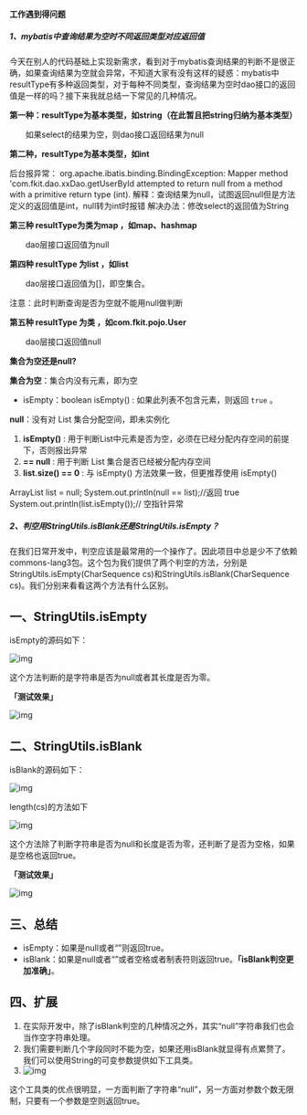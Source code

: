 ####  工作遇到得问题

#####  1、mybatis中查询结果为空时不同返回类型对应返回值

今天在别人的代码基础上实现新需求，看到对于mybatis查询结果的判断不是很正确，如果查询结果为空就会异常，不知道大家有没有这样的疑惑：mybatis中resultType有多种返回类型，对于每种不同类型，查询结果为空时dao接口的返回值是一样的吗？接下来我就总结一下常见的几种情况。

**第一种：resultType为基本类型，如string（在此暂且把string归纳为基本类型）**

　　如果select的结果为空，则dao接口返回结果为null

**第二种，resultType为基本类型，如int**

后台报异常：
org.apache.ibatis.binding.BindingException: Mapper method 'com.fkit.dao.xxDao.getUserById attempted to return null from a method with a primitive return type (int).
解释：查询结果为null，试图返回null但是方法定义的返回值是int，null转为int时报错
解决办法：修改select的返回值为String

**第三种 resultType为类为map ，如map、hashmap**

　　dao层接口返回值为null

**第四种 resultType 为list ，如list**

　　dao层接口返回值为[]，即空集合。

注意：此时判断查询是否为空就不能用null做判断

**第五种 resultType 为类 ，如com.fkit.pojo.User**

　　dao层接口返回值null

**集合为空还是null?**

**集合为空**：集合内没有元素，即为空

- isEmpty：boolean isEmpty() : 如果此列表不包含元素，则返回 `true` 。

**null**：没有对 List 集合分配空间，即未实例化

1. **isEmpty()** : 用于判断List中元素是否为空，必须在已经分配内存空间的前提下，否则报出异常
2. **== null** : 用于判断 List 集合是否已经被分配内存空间
3. **list.size() == 0** : 与 isEmpty() 方法效果一致，但更推荐使用 isEmpty()

ArrayList<Student> list = null; System.out.println(null == list);//返回 true System.out.println(list.isEmpty());// 空指针异常

#####  2、判空用StringUtils.isBlank还是StringUtils.isEmpty？

在我们日常开发中，判空应该是最常用的一个操作了。因此项目中总是少不了依赖commons-lang3包。这个包为我们提供了两个判空的方法，分别是StringUtils.isEmpty(CharSequence cs)和StringUtils.isBlank(CharSequence cs)。我们分别来看看这两个方法有什么区别。

## 一、StringUtils.isEmpty

isEmpty的源码如下：

![img](https://mmbiz.qpic.cn/sz_mmbiz_png/2BGWl1qPxib1ibicHpuqdSfIHaAKH714EyRbIbvqqPfhfuPHe30y4narIibmJicP7YQHp0iaeVAa08HhmXhA0kyzof2g/640?wx_fmt=png&tp=webp&wxfrom=5&wx_lazy=1&wx_co=1)

这个方法判断的是字符串是否为null或者其长度是否为零。

**「测试效果」**

![img](https://mmbiz.qpic.cn/sz_mmbiz_png/2BGWl1qPxib1ibicHpuqdSfIHaAKH714EyROwEwooqjgl8QCtDQhDnojHXYYZEmZXEzmdC5cRibfYQJtK1UH4kxryA/640?wx_fmt=png&tp=webp&wxfrom=5&wx_lazy=1&wx_co=1)

## 二、StringUtils.isBlank

isBlank的源码如下：

![img](https://mmbiz.qpic.cn/sz_mmbiz_png/2BGWl1qPxib1ibicHpuqdSfIHaAKH714EyRFEry5Qts9Mq3iaibzOhE3uB6dwTpU3V3GEibYXm0McByRFmEms3ibKAgdQ/640?wx_fmt=png&tp=webp&wxfrom=5&wx_lazy=1&wx_co=1)

length(cs)的方法如下

![img](https://mmbiz.qpic.cn/sz_mmbiz_png/2BGWl1qPxib1ibicHpuqdSfIHaAKH714EyRibtOO5Zz6TP2USdtgvgqWiaZhsJFuTp9wxLbezPvqA41AZ6qzia0cl3lg/640?wx_fmt=png&tp=webp&wxfrom=5&wx_lazy=1&wx_co=1)

这个方法除了判断字符串是否为null和长度是否为零，还判断了是否为空格，如果是空格也返回true。

**「测试效果」**

![img](https://mmbiz.qpic.cn/sz_mmbiz_png/2BGWl1qPxib1ibicHpuqdSfIHaAKH714EyRGnROia6DrCdDAgyPdPmGIZcPAVUZdsxO6MPicLlwY7KtFyCdc5djnJvQ/640?wx_fmt=png&tp=webp&wxfrom=5&wx_lazy=1&wx_co=1)

## 三、总结

- isEmpty：如果是null或者“”则返回true。
- isBlank：如果是null或者“”或者空格或者制表符则返回true。**「isBlank判空更加准确」**。

## 四、扩展

1. 在实际开发中，除了isBlank判空的几种情况之外，其实“null”字符串我们也会当作空字符串处理。
2. 我们需要判断几个字段同时不能为空，如果还用isBlank就显得有点累赘了。我们可以使用String的可变参数提供如下工具类。
3. ![img](https://mmbiz.qpic.cn/sz_mmbiz_png/2BGWl1qPxib1ibicHpuqdSfIHaAKH714EyRcbdMX2ibIAtiaoWBNmYWc3fibqFBOdmCmkYA2NwdjojbF25SlRXGd7a1A/640?wx_fmt=png&tp=webp&wxfrom=5&wx_lazy=1&wx_co=1)

这个工具类的优点很明显，一方面判断了字符串“null”，另一方面对参数个数无限制，只要有一个参数是空则返回true。



